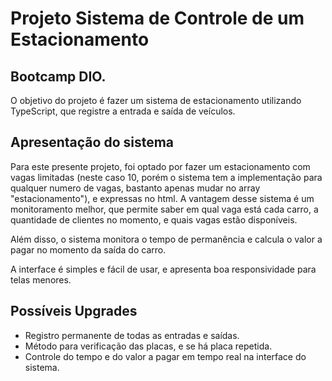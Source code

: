 # Projeto Sistema de Controle de um Estacionamento

## Bootcamp DIO.

O objetivo do projeto é fazer um sistema de estacionamento utilizando TypeScript, que registre a entrada e saída de veículos.  

## Apresentação do sistema

Para este presente projeto, foi optado por fazer um estacionamento com vagas limitadas (neste caso 10, porém o sistema tem a implementação para qualquer numero de vagas, bastanto apenas mudar no array "estacionamento"), e expressas no html. A vantagem desse sistema é um monitoramento melhor, que permite saber em qual vaga está cada carro, a quantidade de clientes no momento, e quais vagas estão disponíveis.  

Além disso, o sistema monitora o tempo de permanência e calcula o valor a pagar no momento da saída do carro.  

A interface é simples e fácil de usar, e apresenta boa responsividade para telas menores.

## Possíveis Upgrades

- Registro permanente de todas as entradas e saídas.
- Método para verificação das placas, e se há placa repetida.
- Controle do tempo e do valor a pagar em tempo real na interface do sistema.